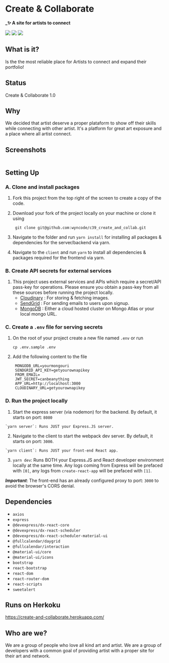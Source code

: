 # Create & Collaborate

**\_✨ A site for artists to connect**

<p>
<img src="https://img.shields.io/badge/Frontend-ReactJS-blue?logo=react">
<img src="https://img.shields.io/badge/Backend-NodeJS-green?logo=node.js">
<img src="https://img.shields.io/badge/DataBase-MongoDB-lightgreen?logo=mongoDB">
</p>

## What is it?

Is the the most reliable place for Artists to connect and expand their portfolio!

## Status

Create & Collaborate 1.0

## Why

We decided that artist deserve a proper plataform to show off their skills while connecting with other artist. It's a platform for great art exposure and a place where all artist connect.

## Screenshots

![]()

## Setting Up

### A. Clone and install packages

1. Fork this project from the top right of the screen to create a copy of the code.
2. Download your fork of the project locally on your machine or clone it using

   ```
    git clone git@github.com:wyncode/c39_create_and_collab.git
   ```

3. Navigate to the folder and run `yarn install` for installing all packages & dependencies for the server/backend via yarn.
4. Navigate to the `client` and run `yarn` to install all dependencies & packages required for the frontend via yarn.

### B. Create API secrets for external services

1. This project uses external services and APIs which require a secret/API pass-key for operations. Please ensure you obtain a pass-key from all these sources before running the project locally.
   - [Cloudinary](https://cloudinary.com/users/register/free) : For storing & fetching images.
   - [SendGrid](https://app.sendgrid.com/) : For sending emails to users upon signup.
   - [MongoDB](https://www.mongodb.com/cloud/atlas) : Either a cloud hosted cluster on Mongo Atlas or your local mongo URL.

### C. Create a `.env` file for serving secrets

1. On the root of your project create a new file named `.env` or run
   ```
   cp .env.sample .env
   ```
2. Add the following content to the file

   ```env
    MONGODB_URL=yourmongouri
    SENDGRID_API_KEY=getyourownapikey
    FROM_EMAIL=
    JWT_SECRET=canbeanything
    APP_URL=http://localhost:3000
    CLOUDINARY_URL=getyourownapikey
   ```

### D. Run the project locally

1. Start the express server (via nodemon) for the backend. By default, it starts on port: `8080`

```
`yarn server`: Runs JUST your Express.JS server.
```

2. Navigate to the client to start the webpack dev server. By default, it starts on port: `3000`.

```
`yarn client`: Runs JUST your front-end React app.
```

3. `yarn dev`: Runs BOTH your Express.JS and React developer environment locally at the same time. Any logs coming from Express will be prefaced with `[0]`, any logs from `create-react-app` will be prefaced with `[1]`.

**_Important_**: The front-end has an already configured proxy to port: `3000` to avoid the browser's CORS denial.

## Dependencies

- `axios`
- `express`
- `@devexpress/dx-react-core`
- `@devexpress/dx-react-scheduler`
- `@devexpress/dx-react-scheduler-material-ui`
- `@fullcalendar/daygrid`
- `@fullcalendar/interaction`
- `@material-ui/core`
- `@material-ui/icons`
- `bootstrap`
- `react-bootstrap`
- `react-dom`
- `react-router-dom`
- `react-scripts`
- `sweetalert`

## Runs on Herkoku

https://create-and-collaborate.herokuapp.com/

## Who are we?

We are a group of people who love all kind art and artist. We are a group of developers with a common goal of providing artist with a proper site for their art and network.
